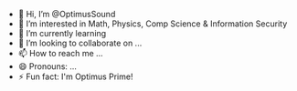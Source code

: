 - 👋 Hi, I’m @OptimusSound
- 👀 I’m interested in Math, Physics, Comp Science & Information Security
- 🌱 I’m currently learning 
- 💞️ I’m looking to collaborate on ...
- 📫 How to reach me ...
- 😄 Pronouns: ...
- ⚡ Fun fact: I'm Optimus Prime!

<!---
OptimusSound/OptimusSound is a ✨ special ✨ repository because its `README.md` (this file) appears on your GitHub profile.
You can click the Preview link to take a look at your changes.
--->
